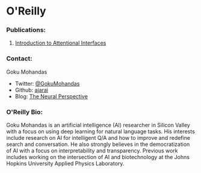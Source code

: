 # O'Reilly

### Publications:
1. [Introduction to Attentional Interfaces]()

### Contact:
Goku Mohandas
* Twitter: [@GokuMohandas](https://twitter.com/gokumohandas)
* Github: [ajarai](https://github.com/ajarai)
* Blog: [The Neural Perspective](http://www.theneuralperspective.com)

### O'Reilly Bio:
Goku Mohandas is an artificial intelligence (AI) researcher in Silicon Valley with a focus on using deep learning for natural language tasks. His interests include research on AI for intelligent Q/A and how to improve and redefine search and conversation. He also strongly believes in the democratization of AI with a focus on interpretability and transparency. Previous work includes working on the intersection of AI and biotechnology at the Johns Hopkins University Applied Physics Laboratory.